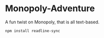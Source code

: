 # Monopoly-Adventure
A fun twist on Monopoly, that is all text-based.

<code>npm  install readline-sync</code>
